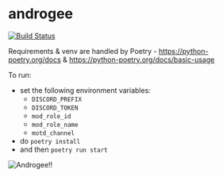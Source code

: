 # androgee
[![Build Status](https://travis-ci.com/Egeeio/androgee.svg?branch=main)](https://travis-ci.com/Egeeio/androgee)

Requirements & venv are handled by Poetry - https://python-poetry.org/docs & https://python-poetry.org/docs/basic-usage

To run:
* set the following environment variables:
    - `DISCORD_PREFIX`
    - `DISCORD_TOKEN`
    - `mod_role_id`
    - `mod_role_name`
    - `motd_channel`
* do `poetry install`
* and then `poetry run start`

![Androgee!!](.github/Androgee_-_Reference_Sheet.jpg)
